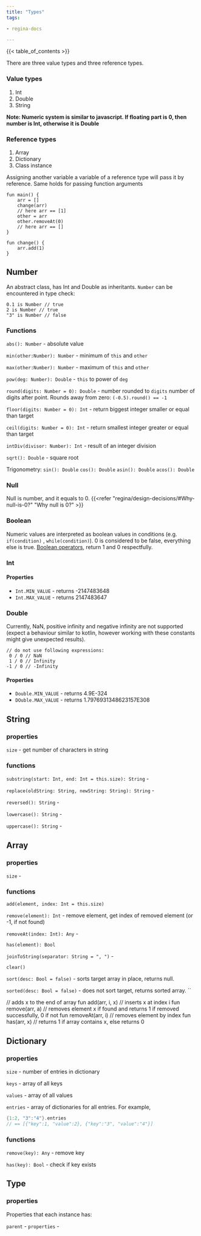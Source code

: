 ```yaml
---
title: "Types"
tags:

- regina-docs

---
```

{{< table_of_contents >}}

There are three value types and three reference types.

### Value types

1. Int
2. Double
3. String

**Note: Numeric system is similar to javascript. If floating part is 0, then number is Int,
otherwise it is Double**

### Reference types

1. Array
2. Dictionary
3. Class instance

Assigning another variable a variable of a reference type will pass it by reference. Same holds for
passing function arguments

```
fun main() {
    arr = []
    change(arr)
    // here arr == [1]
    other = arr
    other.removeAt(0)
    // here arr == []
}

fun change() {
    arr.add(1)
}
```

## Number

An abstract class, has Int and Double as inheritants. `Number` can be encountered in type check:

```
0.1 is Number // true
2 is Number // true
"3" is Number // false
```

### Functions

`abs(): Number` - absolute value

`min(other:Number): Number` - minimum of `this` and `other`

`max(other:Number): Number` - maximum of `this` and `other`

`pow(deg: Number): Double` - `this` to power of `deg`

`round(digits: Number = 0): Double` - number rounded to `digits` number of digits
after point. Rounds away from zero: `(-0.5).round() == -1`

`floor(digits: Number = 0): Int` - return biggest integer smaller or equal than target

`ceil(digits: Number = 0): Int` - return smallest integer greater or equal than target

`intDiv(divisor: Number): Int` - result of an integer division

`sqrt(): Double` - square root

Trigonometry: `sin(): Double`
`cos(): Double`
`asin(): Double`
`acos(): Double`

### Null

Null is number, and it equals to 0. 
{{<refer "regina/design-decisions/#Why-null-is-0?" "Why null is 0?" >}}

### Boolean

Numeric values are interpreted as boolean values in conditions (e.g. `if(condition)`
, `while(condition)`). 0 is considered to be false, everything else is true.
[Boolean operators](), return 1 and 0 respectfully.

### Int

#### Properties

* `Int.MIN_VALUE` - returns -2147483648
* `Int.MAX_VALUE` - returns 2147483647

### Double

Currently, NaN, positive infinity and negative infinity are not supported (expect a behaviour
similar to kotlin, however working with these constants might give unexpected results).

```
// do not use following expressions:
 0 / 0 // NaN
 1 / 0 // Infinity
-1 / 0 // -Infinity
```

#### Properties

* `Double.MIN_VALUE` - returns 4.9E-324
* `DOuble.MAX_VALUE` - returns 1.7976931348623157E308

## String

### properties

`size` - get number of characters in string

### functions

`substring(start: Int, end: Int = this.size): String` -

`replace(oldString: String, newString: String): String` -

`reversed(): String` -

`lowercase(): String` -

`uppercase(): String` -

## Array

### properties

`size` -

### functions

`add(element, index: Int = this.size)`

`remove(element): Int` - remove element, get index of removed element (or -1, if not found)

`removeAt(index: Int): Any` -

`has(element): Bool`

`joinToString(separator: String = ", ")` -

`clear()`

`sort(desc: Bool = false)` - sorts target array in place, returns null.

`sorted(desc: Bool = false)` - does not sort target, returns sorted array.
``

// adds x to the end of array
fun add(arr, i, x) // inserts x at index i
fun remove(arr, a) // removes element x if found and returns 1 if removed successfully, 0 if not
fun removeAt(arr, i) // removes element by index
fun has(arr, x) // returns 1 if array contains x, else returns 0

## Dictionary

### properties

`size` - number of entries in dictionary

`keys` - array of all keys

`values` - array of all values

`entries` - array of dictionaries for all entries. For example,

```kotlin
{1:2, "3":"4"}.entries 
// == [{"key":1, "value":2}, {"key":"3", "value":"4"}]
```

### functions

`remove(key): Any` - remove key

`has(key): Bool` - check if key exists

## Type

### properties

Properties that each instance has:

`parent` -
`properties` -